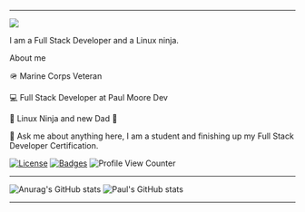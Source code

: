 ___________________________________________________________________________________________________________________________________________________________________
<img src=”https://www.baltana.com/files/wallpapers-5/Coder-Widescreen-Wallpapers-16666.png”>

I am a Full Stack Developer and a Linux ninja. 

About me

🪖 Marine Corps Veteran

💻 Full Stack Developer at Paul Moore Dev

🥷 Linux Ninja and new Dad 🍼 

💬 Ask me about anything here, I am a student and finishing up my Full Stack Developer Certification.


[![License](http://img.shields.io/:license-mit-blue.svg)](http://doge.mit-license.org)
[![Badges](http://img.shields.io/:badges-1/1-ff6799.svg)](https://github.com/paulmooredev/paulmooredev)
![Profile View Counter](https://komarev.com/ghpvc/?username=paulmooredev)
___________________________________________________________________________________________________________________________________________________________________________________
![Anurag's GitHub stats](https://github-readme-stats.vercel.app/api?username=paulmooredev&show_icons=true&theme=onedark)
![Paul's GitHub stats](https://github-readme-stats.vercel.app/api/top-langs/?username=paulmooredev&theme=blue-green)


_________________________________________________________________________________________________________________________________________________________________________________
<div>

  <d/>



<!---
paulmooredev/paulmooredev is a ✨ special ✨ repository because its `README.md` (this file) appears on your GitHub profile.
You can click the Preview link to take a look at your changes.
--->
